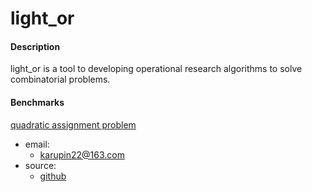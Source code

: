 # light_or

#### Description
light_or is a tool to developing operational research algorithms to solve combinatorial problems.


#### Benchmarks
[quadratic assignment problem](https://github.com/DubingXiang/light_or/blob/master/examples/data/qap/benchmark/readme.md)

- email:   	    
	- karupin22@163.com
- source:
    - [github](https://github.com/DubingXiang/light_or)    